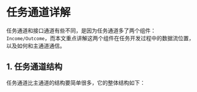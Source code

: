 # 任务通道详解

任务通道和接口通道有些不同，是因为任务通道多了两个组件：`Income/Outcome`，而本文重点讲解这两个组件在任务开发过程中的数据流位置，以及如何和主通道通信。

## 1. 任务通道结构

任务通道比主通道的结构要简单很多，它的整体结构如下：